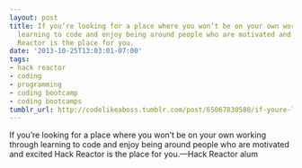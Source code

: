 ```yaml
---
layout: post
title: If you’re looking for a place where you won’t be on your own working through
  learning to code and enjoy being around people who are motivated and excited Hack
  Reactor is the place for you.
date: '2013-10-25T13:03:01-07:00'
tags:
- hack reactor
- coding
- programming
- coding bootcamp
- coding bootcamps
tumblr_url: http://codelikeaboss.tumblr.com/post/65067830580/if-youre-looking-for-a-place-where-you-wont-be
---
```

If you’re looking for a place where you won’t be on your own working through learning to code and enjoy being around people who are motivated and excited Hack Reactor is the place for you.—Hack Reactor alum

